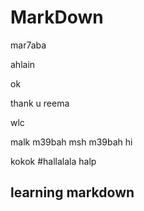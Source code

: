 # MarkDown

mar7aba

ahlain

ok

thank u reema

wlc

malk m39bah
 msh m39bah
 hi



 kokok
 #hallalala
  halp
## learning markdown
